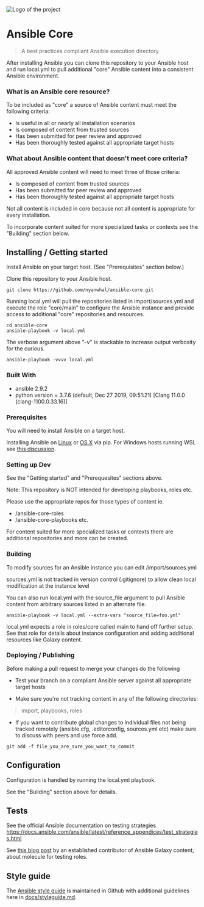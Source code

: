 ![Logo of the project](/docs/images/logo.png)

# Ansible Core
> A best practices compliant Ansible execution directory

After installing Ansible you can clone this repository to your Ansible host
and run local.yml to pull additional "core" Ansible content into a consistent 
Ansible environment. 

### What is an Ansible core resource?

To be included as "core" a source of Ansible content must meet the following criteria:

- Is useful in all or nearly all installation scenarios
- Is composed of content from trusted sources
- Has been submitted for peer review and approved
- Has been thoroughly tested against all appropriate target hosts

### What about Ansible content that doesn't meet core criteria?

All approved Ansible content will need to meet three of those criteria:

- Is composed of content from trusted sources
- Has been submitted for peer review and approved
- Has been thoroughly tested against all appropriate target hosts

Not all content is included in core because not all content is appropriate for every installation.

To incorporate content suited for more specialized tasks or contexts see the "Building" section below.


## Installing / Getting started

Install Ansible on your target host. (See "Prerequisites" section below.)

Clone this repository to your Ansible host.

```shell
git clone https://github.com/nyanwhal/ansible-core.git
```

Running local.yml will pull the repositories listed in import/sources.yml and 
execute the role "core/main" to configure the Ansible instance and provide 
access to additional "core" repositories and resources. 

```shell
cd ansible-core
ansible-playbook -v local.yml
```

The verbose argument above "-v" is stackable to increase output verbosity
for the curious.

```shell
ansible-playbook -vvvv local.yml
```


### Built With

- ansible 2.9.2
- python version = 3.7.6 (default, Dec 27 2019, 09:51:21) [Clang 11.0.0 (clang-1100.0.33.16)]


### Prerequisites

You will need to install Ansible on a target host.

Installing Ansible on 
[Linux](https://docs.ansible.com/ansible/latest/installation_guide/intro_installation.html "Linux") or 
[OS X](https://docs.ansible.com/ansible/latest/installation_guide/intro_installation.html#latest-releases-via-pip "OS X") via pip.
For Windows hosts running WSL see [this discussion](https://docs.ansible.com/ansible/latest/installation_guide/intro_installation.html "Windows").


### Setting up Dev

See the "Getting started" and "Prerequesites" sections above.

Note: This repository is NOT intended for developing playbooks, roles etc.

Please use the appropriate repos for those types of content ie. 
- /ansible-core-roles 
- /ansible-core-playbooks
etc.

For content suited for more specialized tasks or contexts there are additional 
repositories and more can be created.


### Building

To modify sources for an Ansible instance you can edit /import/sources.yml

sources.yml is not tracked in version control (.gitignore) to allow clean local 
modification at the instance level 

You can also run local.yml with the source_file argument to pull Ansible content from 
arbitrary sources listed in an alternate file.

```shell
ansible-playbook -v local.yml --extra-vars "source_file=foo.yml"
```

local.yml expects a role in roles/core called main to hand off further setup.
See that role for details about instance configuration and adding additional resources 
like Galaxy content.


### Deploying / Publishing

Before making a pull request to merge your changes do the following

- Test your branch on a compliant Ansible server against all appropriate target hosts

- Make sure you're not tracking content in any of the following directories:
> import, playbooks, roles

- If you want to contribute global changes to individual files not being tracked remotely 
(ansible.cfg, .editorconfig, sources.yml etc) 
make sure to discuss with peers and use force add.

```shell
git add -f file_you_are_sure_you_want_to_commit
```


## Configuration

Configuration is handled by running the local.yml playbook.

See the "Building" section above for details. 


## Tests

See the official Ansible documentation on testing strategies
https://docs.ansible.com/ansible/latest/reference_appendices/test_strategies.html

See [this blog post](https://www.jeffgeerling.com/blog/2018/testing-your-ansible-roles-molecule)
by an established contributor of Ansible Galaxy content, about molecule for testing roles.


## Style guide

The [Ansible style guide](https://github.com/nyanwhal/guidelines/ansible) is maintained in Github 
with additional guidelines here in [docs/styleguide.md](./docs/styleguide.md).

